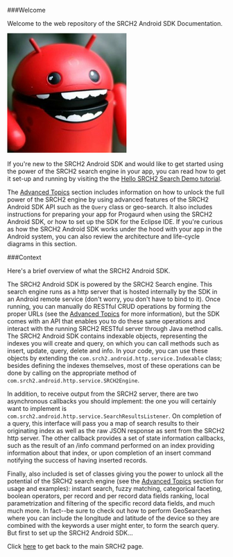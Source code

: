 ﻿
###Welcome

Welcome to the web repository of the SRCH2 Android SDK Documentation. 

![Welcome][Welcome]

If you're new to the SRCH2 Android SDK and would like to get started using the power of the SRCH2 search engine in your app, you can read how to get it set-up and running by visiting the the [Hello SRCH2 Search Demo tutorial](tutorial.md). 

The [Advanced Topics](advanced-topics.md) section includes information on how to unlock the full power of the SRCH2 engine by using advanced features of the SRCH2 Android SDK API such as the `Query` class or geo-search. It also includes instructions for preparing your app for Progaurd when using the SRCH2 Android SDK, or how to set up the SDK for the Eclipse IDE. If you're curious as how the SRCH2 Android SDK works under the hood with your app in the Android system, you can also review the architecture and life-cycle diagrams in this section.

###Context
 
Here's a brief overview of what the SRCH2 Android SDK.
 
The SRCH2 Android SDK is powered by the SRCH2 Search engine. This search engine runs as a http server that is hosted internally by the SDK in an Android remote service (don't worry, you don't have to bind to it). Once running, you can manually do RESTful CRUD operations by forming the proper URLs (see the [Advanced Topics](advanced-topics.md) for more information), but the SDK comes with an API that enables you to do these same operations and interact with the running SRCH2 RESTful server through Java method calls. The SRCH2 Android SDK contains indexable objects, representing the indexes you will create and query, on which you can call methods such as insert, update, query, delete and info. In your code, you can use these objects by extending the `com.srch2.android.http.service.Indexable` class; besides defining the indexes themselves, most of these operations can be done by calling on the appropriate method of `com.srch2.android.http.service.SRCH2Engine`.
 
In addition, to receive output from the SRCH2 server, there are two asynchronous callbacks you should implement: the one you will certainly want to implement is `com.srch2.android.http.service.SearchResultsListener`. On completion of a query, this interface will pass you a map of search results to their originating index as well as the raw JSON response as sent from the SRCH2 http server. The other callback provides a set of state information callbacks, such as the result of an /info command performed on an index providing information about that index, or upon completion of an insert command notifying the success of having inserted records.
 
Finally, also included is set of classes giving you the power to unlock all the potential of the SRCH2 search engine (see the [Advanced Topics](advanced-topics.md) section for usage and examples): instant search, fuzzy matching, categorical faceting, boolean operators, per record and per record data fields ranking, local parametrization and filtering of the specific record data fields, and much much more. In fact--be sure to check out how to perform GeoSearches where you can include the longitude and latitude of the device so they are combined with the keywords a user might enter, to form the search query. But first to set up the SRCH2 Android SDK...

Click [here](http://www.srch2.com) to get back to the main SRCH2 page.

[welcome]: ./img/welcome.jpg "Welcome"
